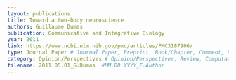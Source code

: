 ```yaml
---
layout: publications
title: Toward a two-body neuroscience
authors: Guillaume Dumas 
publication: Communicative and Integrative Biology
year: 2011
link: https://www.ncbi.nlm.nih.gov/pmc/articles/PMC3187906/
type: Journal Paper # Journal Paper, Preprint, Book/Chapter, Comment, Poster/Conference
category: Opinion/Perspectives # Opinion/Perspectives, Review, Computational, Social Cognitive and Affective Neuroscience, Experimental
filename: 2011.05.01_G.Dumas  #MM.DD.YYYY_F.Author
---
```

